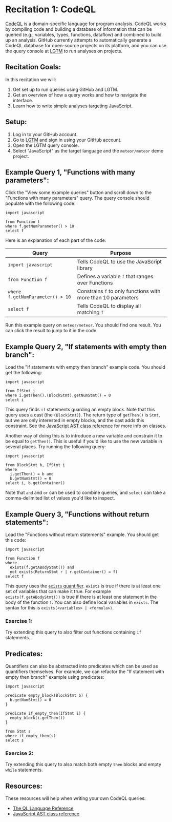 Recitation 1: CodeQL
====================

[CodeQL](https://semmle.com/codeql) is a domain-specific language for program
analysis. CodeQL works by compiling code and building a database of information
that can be queried (e.g., variables, types, functions, dataflow) and combined
to build up an analysis. GitHub currently attempts to automatically generate a
CodeQL database for open-source projects on its platform, and you can use the
query console at [LGTM](https://lgtm.com/) to run analyses on projects.

Recitation Goals:
-----------------
In this recitation we will:

1. Get set up to run queries using GitHub and LGTM.
2. Get an overview of how a query works and how to navigate the interface.
3. Learn how to write simple analyses targeting JavaScript.

Setup:
------
1. Log in to your GitHub account.
2. Go to [LGTM](https://lgtm.com/) and sign in using your GitHub account.
3. Open the LGTM query console.
4. Select "JavaScript" as the target language and the `meteor/meteor` demo
   project.

Example Query 1, "Functions with many parameters":
--------------------------------------------------
Click the "View some example queries" button and scroll down to the "Functions
with many parameters" query. The query console should populate with the
following code:

```
import javascript

from Function f
where f.getNumParameter() > 10
select f
```

Here is an explanation of each part of the code:

| Query                            | Purpose                                                       |
|----------------------------------|---------------------------------------------------------------|
| `import javascript`              | Tells CodeQL to use the JavaScript library                    |
| `from Function f`                | Defines a variable `f` that ranges over Functions             |
| `where f.getNumParameter() > 10` | Constrains `f` to only functions with more than 10 parameters |
| `select f`                       | Tells CodeQL to display all matching `f`                      |

Run this example query on `meteor/meteor`. You should find one result. You can
click the result to jump to it in the code.


Example Query 2, "If statements with empty then branch":
--------------------------------------------------------
Load the "If statements with empty then branch" example code. You should get the
following:

```
import javascript

from IfStmt i
where i.getThen().(BlockStmt).getNumStmt() = 0
select i
```

This query finds `if` statements guarding an empty block. Note that this query
uses a cast (the `(BlockStmt)`). The return type of `getThen()` is `Stmt`, but
we are only interested in empty blocks, and the cast adds this constraint. See
the [JavaScript AST class
reference](https://codeql.github.com/docs/codeql-language-guides/abstract-syntax-tree-classes-for-working-with-javascript-and-typescript-programs)
for more info on classes.

Another way of doing this is to introduce a new variable and constrain it to be
equal to `getThen()`. This is useful if you'd like to use the new variable in
several places. Try running the following query:

```
import javascript

from BlockStmt b, IfStmt i
where
  i.getThen() = b and
  b.getNumStmt() = 0
select i, b.getContainer()
```

Note that `and` and `or` can be used to combine queries, and `select` can take a
comma-delimited list of values you'd like to inspect.

Example Query 3, "Functions without return statements":
-------------------------------------------------------
Load the "Functions without return statements" example. You should get this
code:

```
import javascript

from Function f
where
  exists(f.getABodyStmt()) and
  not exists(ReturnStmt r | r.getContainer() = f)
select f
```

This query uses the [`exists`
quantifier](https://codeql.github.com/docs/ql-language-reference/formulas/#exists). `exists`
is true if there is at least one set of variables that can make it true. For
example `exists(f.getABodyStmt())` is true if there is at least one statement in
the body of the function `f`. You can also define local variables in
`exists`. The syntax for this is `exists(<variables> | <formula>)`.

### Exercise 1:
Try extending this query to also filter out functions containing `if` statements.

Predicates:
-----------
Quantifiers can also be abstracted into predicates which can be used as
quantifiers themselves. For example, we can refactor the "If statement with
empty then branch" example using predicates:

```
import javascript

predicate empty_block(BlockStmt b) {
  b.getNumStmt() = 0
}

predicate if_empty_then(IfStmt i) {
  empty_block(i.getThen())
}

from Stmt s
where if_empty_then(s)
select s
```

### Exercise 2: 
Try extending this query to also match both empty `then` blocks and  empty `while` statements.

Resources:
----------
These resources will help when writing your own CodeQL queries:

- [The QL Language Reference](https://codeql.github.com/docs/ql-language-reference)
- [JavaScript AST class
  reference](https://codeql.github.com/docs/codeql-language-guides/abstract-syntax-tree-classes-for-working-with-javascript-and-typescript-programs)
